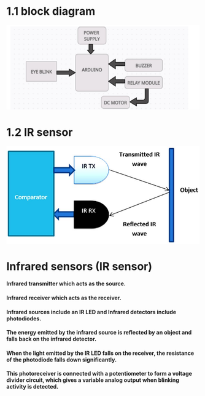 # 1.1 block diagram
![Capture](https://github.com/shyamsundar1682/M2-embedded/blob/27a9a8f9380b790325654d1b461ff7f5d4d4aac4/project/2_architecture/block%20digram.PNG)



# 1.2 IR sensor
![Capture](https://github.com/shyamsundar1682/M2-embedded/blob/db507e041925743650e02f77cdfd40e19dc996b9/project/1_requirements/Eye-Blink-Sensor-Working.jpg)

 # Infrared sensors (IR sensor)
  #### Infrared transmitter which acts as the source.
  #### Infrared receiver which acts as the receiver.
  #### Infrared sources include an IR LED and Infrared detectors include photodiodes. 
  #### The energy emitted by the infrared source is reflected by an object and falls back on the infrared detector. 
  #### When the light emitted by the IR LED falls on the receiver, the resistance of the photodiode falls down significantly. 
  #### This photoreceiver is connected with a potentiometer to form a voltage divider circuit, which gives a variable analog output when blinking activity is detected.
